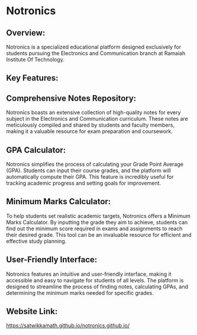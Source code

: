 # Notronics

## Overview:
Notronics is a specialized educational platform designed exclusively for students pursuing the Electronics and Communication branch at Ramaiah Institute Of Technology.

## Key Features:

## Comprehensive Notes Repository:
Notronics boasts an extensive collection of high-quality notes for every subject in the Electronics and Communication curriculum. These notes are meticulously compiled and shared by students and faculty members, making it a valuable resource for exam preparation and coursework.

## GPA Calculator:
Notronics simplifies the process of calculating your Grade Point Average (GPA). Students can input their course grades, and the platform will automatically compute their GPA. This feature is incredibly useful for tracking academic progress and setting goals for improvement.

## Minimum Marks Calculator:
To help students set realistic academic targets, Notronics offers a Minimum Marks Calculator. By inputting the grade they aim to achieve, students can find out the minimum score required in exams and assignments to reach their desired grade. This tool can be an invaluable resource for efficient and effective study planning.

## User-Friendly Interface:
Notronics features an intuitive and user-friendly interface, making it accessible and easy to navigate for students of all levels. The platform is designed to streamline the process of finding notes, calculating GPAs, and determining the minimum marks needed for specific grades.


## Website Link:
https://satwikkamath.github.io/notronics.github.io/
